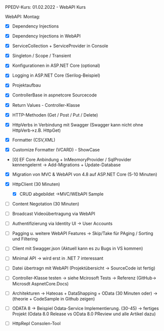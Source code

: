 PPEDV-Kurs: 01.02.2022 - WebAPI Kurs 


WebAPI:
Montag:
- [x] Dependency Injections 
- [x] Dependency Injections in WebAPI
- [x] ServiceCollection + ServiceProvider in Console 
- [x] Singleton / Scope / Transient  
- [x] Konfigurationen in ASP.NET Core (optional)
- [x] Logging in ASP.NET Core (Serilog-Beispiel)

- [x] Projektaufbau 
- [x] ControllerBase in aspnetcore Sourcecode
- [x] Return Values - Controller-Klasse
- [x] HTTP-Methoden (Get / Post / Put / Delete)
- [x] HttpVerbs in Verbindung mit Swagger (Swagger kann nicht ohne HttpVerb->z.B. HttpGet)
- [x] Formatter (CSV,XML)


- [x] Customize Formatter (VCARD) - ShowCase 
- [0] EF Core Anbindung + InMeomoryProvider / SqlProvider kennengelernt -> Add-Migrations + Update-Database


- [x] Migration von MVC & WebAPI von 4.8 auf ASP.NET Core (5-10 Minuten)

- [x] HttpClient (30 Minuten)
	- [x] CRUD abgebildet ->MVC/WEbAPI Sample
- [ ] Content Negotation (30 Minuten)
- [ ] Broadcast Videoübertragung via WebAPI

- [ ] Authentifizierung via Identity UI -> User Accounts


- [ ] Pagging u. weitere WebAPI Features -> Skip/Take für PAging / Sorting und Filtering
- [ ] Client mit Swagger.json (Aktuell kann es zu Bugs in VS kommen)
- [ ] Minimal API -> wird erst in .NET 7 interessant
- [ ] Datei übertragn mit WebAPI (Projektübersicht -> SourceCode ist fertig)
- [ ] Controller-Klasse testen -> siehe Mcirosoft Tests -> Referenz (GitHub-> Microsdt AspnetCore.Docs)
- [ ] Architekturen -> Hateoas + DataShapping + OData (30 Minuten oder)  -> (theorie + CodeSample in Github zeigen)
- [ ] ODATA 8 -> Beispiel Odata-Service Implementierung.  (30-45) -> fertiges Projekt (Odata 8.0 Release vs OData 8.0 PReview und alle Artikel dazu) 
- [ ] HttpRepl Consolen-Tool 



